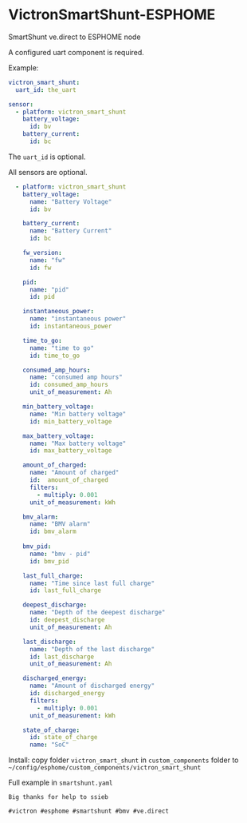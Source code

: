 # VictronSmartShunt-ESPHOME
 SmartShunt ve.direct to ESPHOME node


A configured uart component is required.

Example:
```yaml
victron_smart_shunt:
  uart_id: the_uart

sensor:
  - platform: victron_smart_shunt
    battery_voltage:
      id: bv
    battery_current:
      id: bc
```

The `uart_id` is optional.

All sensors are optional.

```yaml
  - platform: victron_smart_shunt
    battery_voltage:
      name: "Battery Voltage"  
      id: bv

    battery_current:
      name: "Battery Current" 
      id: bc

    fw_version:
      name: "fw"  
      id: fw

    pid:
      name: "pid"  
      id: pid

    instantaneous_power:
      name: "instantaneous power"  
      id: instantaneous_power      

    time_to_go:
      name: "time to go"  
      id: time_to_go

    consumed_amp_hours:
      name: "consumed amp hours"
      id: consumed_amp_hours  
      unit_of_measurement: Ah

    min_battery_voltage:
      name: "Min battery voltage"
      id: min_battery_voltage   

    max_battery_voltage: 
      name: "Max battery voltage"
      id: max_battery_voltage     

    amount_of_charged:
      name: "Amount of charged"
      id:  amount_of_charged   
      filters:
        - multiply: 0.001
      unit_of_measurement: kWh

    bmv_alarm:
      name: "BMV alarm"
      id: bmv_alarm
      
    bmv_pid:
      name: "bmv - pid"
      id: bmv_pid

    last_full_charge:
      name: "Time since last full charge"
      id: last_full_charge

    deepest_discharge:
      name: "Depth of the deepest discharge"
      id: deepest_discharge   
      unit_of_measurement: Ah

    last_discharge:
      name: "Depth of the last discharge"
      id: last_discharge
      unit_of_measurement: Ah

    discharged_energy:
      name: "Amount of discharged energy"
      id: discharged_energy   
      filters:
        - multiply: 0.001
      unit_of_measurement: kWh

    state_of_charge:
      id: state_of_charge
      name: "SoC"  
```

Install:
copy folder `victron_smart_shunt` in `custom_components` folder to `~/config/esphome/custom_components/victron_smart_shunt`

Full example in `smartshunt.yaml`

`Big thanks for help to ssieb`

```
#victron #esphome #smartshunt #bmv #ve.direct 

